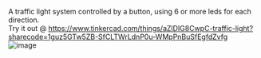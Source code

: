 A traffic light system controlled by a button, using 6 or more leds for each direction.   
Try it out @ https://www.tinkercad.com/things/aZlDIG8CwpC-traffic-light?sharecode=1guz5GTw5ZB-SfCLTWrLdnP0u-WMpPnBuSfEgfdZvfg  
![image](https://github.com/user-attachments/assets/15de886e-0b5f-41b1-bf36-6e23c71906ae)
